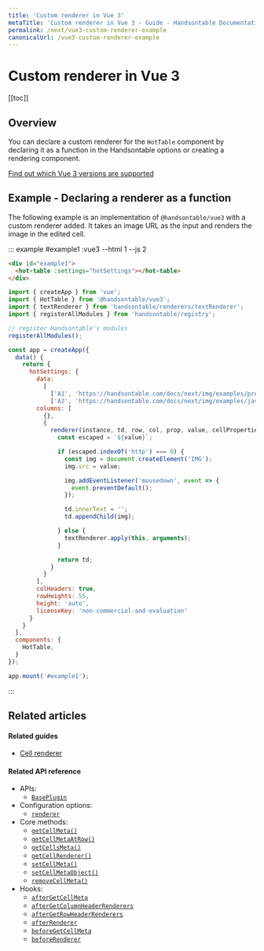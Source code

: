```yaml
---
title: 'Custom renderer in Vue 3'
metaTitle: 'Custom renderer in Vue 3 - Guide - Handsontable Documentation'
permalink: /next/vue3-custom-renderer-example
canonicalUrl: /vue3-custom-renderer-example
---
```


# Custom renderer in Vue 3

[[toc]]

## Overview

You can declare a custom renderer for the `HotTable` component by declaring it as a function in the Handsontable options or creating a rendering component.

[Find out which Vue 3 versions are supported](@/guides/integrate-with-vue3/vue3-installation.md#vue-3-version-support)

## Example - Declaring a renderer as a function

The following example is an implementation of `@handsontable/vue3` with a custom renderer added. It takes an image URL as the input and renders the image in the edited cell.

::: example #example1 :vue3 --html 1 --js 2
```html
<div id="example1">
  <hot-table :settings="hotSettings"></hot-table>
</div>
```
```js
import { createApp } from 'vue';
import { HotTable } from '@handsontable/vue3';
import { textRenderer } from 'handsontable/renderers/textRenderer';
import { registerAllModules } from 'handsontable/registry';

// register Handsontable's modules
registerAllModules();

const app = createApp({
  data() {
    return {
      hotSettings: {
        data:
          [
            ['A1', 'https://handsontable.com/docs/next/img/examples/professional-javascript-developers-nicholas-zakas.jpg'],
            ['A2', 'https://handsontable.com/docs/next/img/examples/javascript-the-good-parts.jpg']],
        columns: [
          {},
          {
            renderer(instance, td, row, col, prop, value, cellProperties) {
              const escaped = `${value}`;

              if (escaped.indexOf('http') === 0) {
                const img = document.createElement('IMG');
                img.src = value;

                img.addEventListener('mousedown', event => {
                  event.preventDefault();
                });

                td.innerText = '';
                td.appendChild(img);

              } else {
                textRenderer.apply(this, arguments);
              }

              return td;
            }
          }
        ],
        colHeaders: true,
        rowHeights: 55,
        height: 'auto',
        licenseKey: 'non-commercial-and-evaluation'
      }
    }
  },
  components: {
    HotTable,
  }
});

app.mount('#example1');
```
:::

## Related articles

#### Related guides

- [Cell renderer](@/guides/cell-functions/cell-renderer.md)

#### Related API reference

- APIs:
  - [`BasePlugin`](@/api/basePlugin.md)
- Configuration options:
  - [`renderer`](@/api/options.md#renderer)
- Core methods:
  - [`getCellMeta()`](@/api/core.md#getcellmeta)
  - [`getCellMetaAtRow()`](@/api/core.md#getcellmetaatrow)
  - [`getCellsMeta()`](@/api/core.md#getcellsmeta)
  - [`getCellRenderer()`](@/api/core.md#getcellrenderer)
  - [`setCellMeta()`](@/api/core.md#setcellmeta)
  - [`setCellMetaObject()`](@/api/core.md#setcellmetaobject)
  - [`removeCellMeta()`](@/api/core.md#removecellmeta)
- Hooks:
  - [`afterGetCellMeta`](@/api/hooks.md#aftergetcellmeta)
  - [`afterGetColumnHeaderRenderers`](@/api/hooks.md#aftergetcolumnheaderrenderers)
  - [`afterGetRowHeaderRenderers`](@/api/hooks.md#aftergetrowheaderrenderers)
  - [`afterRenderer`](@/api/hooks.md#afterrenderer)
  - [`beforeGetCellMeta`](@/api/hooks.md#beforegetcellmeta)
  - [`beforeRenderer`](@/api/hooks.md#beforerenderer)